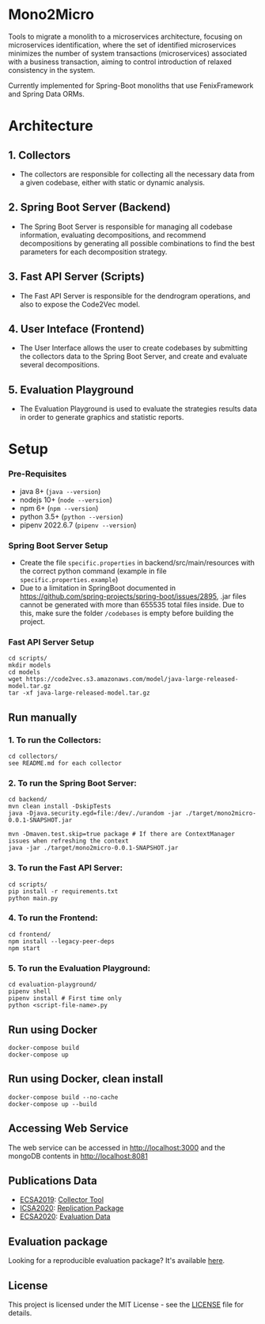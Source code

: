 # Mono2Micro

Tools to migrate a monolith to a microservices architecture, focusing on microservices identification, where the set of identified microservices minimizes the number of system transactions (microservices) associated with a business transaction, aiming to control introduction of relaxed consistency in the system.

Currently implemented for Spring-Boot monoliths that use FenixFramework and Spring Data ORMs.

# Architecture

## 1. Collectors

 - The collectors are responsible for collecting all the necessary data from a given codebase, either with static or dynamic analysis.

## 2. Spring Boot Server (Backend)

 - The Spring Boot Server is responsible for managing all codebase information, evaluating decompositions, and recommend decompositions by generating all possible combinations to find the best parameters for each decomposition strategy.

## 3. Fast API Server (Scripts)

 - The Fast API Server is responsible for the dendrogram operations, and also to expose the Code2Vec model.

## 4. User Inteface (Frontend)

 - The User Interface allows the user to create codebases by submitting the collectors data to the Spring Boot Server, and create and evaluate several decompositions.

## 5. Evaluation Playground

 - The Evaluation Playground is used to evaluate the strategies results data in order to generate graphics and statistic reports.

# Setup

### Pre-Requisites

- java 8+     (```java --version```)
- nodejs 10+  (```node --version```)
- npm 6+      (```npm --version```)
- python 3.5+   (```python --version```)
- pipenv 2022.6.7 (```pipenv --version```)

### Spring Boot Server Setup
- Create the file ```specific.properties``` in backend/src/main/resources with the correct python command (example in file ```specific.properties.example```)
- Due to a limitation in SpringBoot documented in https://github.com/spring-projects/spring-boot/issues/2895, .jar files cannot be generated with more than 655535 total files inside. Due to this, make sure the folder ```/codebases``` is empty before building the project.

### Fast API Server Setup

	cd scripts/
	mkdir models
	cd models
	wget https://code2vec.s3.amazonaws.com/model/java-large-released-model.tar.gz
	tar -xf java-large-released-model.tar.gz

## Run manually

### 1. To run the Collectors:

	cd collectors/
	see README.md for each collector

### 2. To run the Spring Boot Server:
	
	cd backend/
	mvn clean install -DskipTests
	java -Djava.security.egd=file:/dev/./urandom -jar ./target/mono2micro-0.0.1-SNAPSHOT.jar

    mvn -Dmaven.test.skip=true package # If there are ContextManager issues when refreshing the context
    java -jar ./target/mono2micro-0.0.1-SNAPSHOT.jar

### 3. To run the Fast API Server:
	
	cd scripts/
	pip install -r requirements.txt
    python main.py

### 4. To run the Frontend:

	cd frontend/
	npm install --legacy-peer-deps
	npm start

### 5. To run the Evaluation Playground:

	cd evaluation-playground/
	pipenv shell
	pipenv install # First time only
	python <script-file-name>.py

## Run using Docker

    docker-compose build
    docker-compose up

## Run using Docker, clean install

    docker-compose build --no-cache
    docker-compose up --build

## Accessing Web Service

The web service can be accessed in <http://localhost:3000> and the mongoDB contents in <http://localhost:8081>

## Publications Data
- [ECSA2019](https://doi.org/10.1007/978-3-030-29983-5_3): [Collector Tool](https://github.com/socialsoftware/mono2micro/tree/master/collectors/java-callgraph)
- [ICSA2020](https://doi.org/10.1109/ICSA47634.2020.00024): [Replication Package](https://github.com/socialsoftware/mono2micro/tree/master/data/icsa2020)
- [ECSA2020](https://doi.org/10.1007/978-3-030-58923-3_3): [Evaluation Data](https://github.com/socialsoftware/mono2micro/tree/master/data/ecsa2020/evaluation)

## Evaluation package

Looking for a reproducible evaluation package? It's available [here](https://github.com/socialsoftware/mono2micro/tree/master/data/commit).

## License
This project is licensed under the MIT License - see the [LICENSE](https://github.com/socialsoftware/mono2micro/blob/master/LICENSE) file for details.
